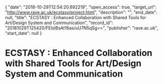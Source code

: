 {
  "date": "2018-10-29T12:54:20.692219", 
  "open_access": true, 
  "target_url": "http://www.rave.ac.uk/ecstasy/project.html", 
  "description": "", 
  "end_date": null, 
  "title": "ECSTASY : Enhanced Collaboration with Shared Tools for Art/Design System and Communication", 
  "record_id": "20181029T125420/FElsIBsAt16as/uU7N5qSg==", 
  "publisher": "rave.ac.uk", 
  "start_date": null
}

# ECSTASY : Enhanced Collaboration with Shared Tools for Art/Design System and Communication


